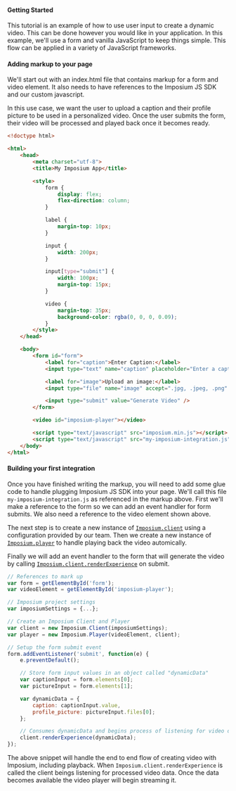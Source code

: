 #### Getting Started

This tutorial is an example of how to use user input to create a dynamic video. This can be done however you would like in your application. In this example, we'll use a form and vanilla JavaScript to keep things simple. This flow can be applied in a variety of JavaScript frameworks.

#### Adding markup to your page

We'll start out with an index.html file that contains markup for a form and video element. It also needs to have references to the Imposium JS SDK and our custom javascript. 

In this use case, we want the user to upload a caption and their profile picture to be used in a personalized video. Once the user submits the form, their video will be processed and played back once it becomes ready.


```html
<!doctype html>

<html>
    <head>
        <meta charset="utf-8">
        <title>My Imposium App</title>

        <style>
            form {
                display: flex;
                flex-direction: column;
            }

            label {
                margin-top: 10px;
            }

            input {
                width: 200px;
            }

            input[type="submit"] {
                width: 100px;
                margin-top: 15px;
            }

            video {
                margin-top: 35px;
                background-color: rgba(0, 0, 0, 0.09);
            }
        </style>
    </head>

    <body>
        <form id="form">
            <label for="caption">Enter Caption:</label>
            <input type="text" name="caption" placeholder="Enter a caption" />

            <label for="image">Upload an image:</label>
            <input type="file" name="image" accept=".jpg, .jpeg, .png" />

            <input type="submit" value="Generate Video" />
        </form>

        <video id="imposium-player"></video>

        <script type="text/javascript" src="imposium.min.js"></script>
        <script type="text/javascript" src="my-imposium-integration.js"></script>
    </body>
</html>
```

#### Building your first integration

Once you have finished writing the markup, you will need to add some glue code to handle plugging Imposium JS SDK into your page. We'll call this file `my-imposium-integration.js` as referenced in the markup above. First we'll make a reference to the form so we can add an event handler for form submits. We also need a reference to the video element shown above. 

The next step is to create a new instance of [`Imposium.client`](client.md) using a configuration provided by our team. Then we create a new instance of [`Imposium.player`](player.md) to handle playing back the video automically.

Finally we will add an event handler to the form that will generate the video by calling [`Imposium.client.renderExperience`](/client?id=renderExperience) on submit.

```javascript
// References to mark up
var form = getElementById('form');
var videoElement = getElementById('imposium-player');

// Imposium project settings
var imposiumSettings = {...};

// Create an Imposium Client and Player
var client = new Imposium.Client(imposiumSettings);
var player = new Imposium.Player(videoElement, client);

// Setup the form submit event
form.addEventListener('submit', function(e) {
    e.preventDefault();

    // Store form input values in an object called "dynamicData"
    var captionInput = form.elements[0];
    var pictureInput = form.elements[1];

    var dynamicData = {
        caption: captionInput.value,
        profile_picture: pictureInput.files[0];
    };

    // Consumes dynamicData and begins process of listening for video data 
    client.renderExperience(dynamicData);
});
```

The above snippet will handle the end to end flow of creating video with Imposium, including playback. When `Imposium.client.renderExperience` is called the client beings listening for processed video data. Once the data becomes available the video player will begin streaming it.